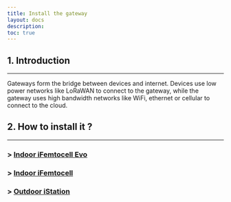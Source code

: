 ```yaml
---
title: Install the gateway
layout: docs
description: 
toc: true
---
```


## 1. Introduction
---------------------------------------

Gateways form the bridge between devices and internet. Devices use low power networks like LoRaWAN to connect to the gateway, while the gateway uses high bandwidth networks like WiFi, ethernet or cellular to connect to the cloud.


## 2. How to install it ?
---------------------------------------

###  > [Indoor iFemtocell Evo](./../gateway-installations/indoor-ifemtocell-evo)
###  > [Indoor iFemtocell](./../gateway-installations/indoor-ifemtocell)
###  > [Outdoor iStation](./../gateway-installations/outdoor-istation)
